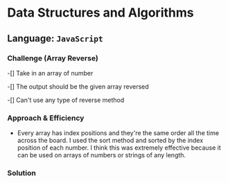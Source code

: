 # Data Structures and Algorithms

## Language: `JavaScript`

### Challenge (Array Reverse)
-[] Take in an array of number

-[] The output should be the given array reversed

-[] Can't use any type of reverse method

### Approach & Efficiency
- Every array has index positions and they're the same order all the time across the board. I used the sort method and sorted by the index position of each number. I think this was extremely effective because it can be used on arrays of numbers or strings of any length.

### Solution

